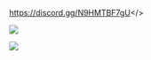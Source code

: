 <a id="Click Here to Join Noobs Duels Kingdom™ Discord Server">https://discord.gg/N9HMTBF7gU</>

![](https://github.com/user-attachments/assets/e85123d3-e01b-42c7-b4ce-7ed374e9871f)

![](https://github.com/user-attachments/assets/eb93904a-41de-4e2e-82b9-fb60987de275)
